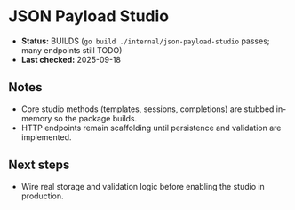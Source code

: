 # JSON Payload Studio

- **Status:** BUILDS (`go build ./internal/json-payload-studio` passes; many endpoints still TODO)
- **Last checked:** 2025-09-18

## Notes
- Core studio methods (templates, sessions, completions) are stubbed in-memory so the package builds.
- HTTP endpoints remain scaffolding until persistence and validation are implemented.

## Next steps
- Wire real storage and validation logic before enabling the studio in production.
